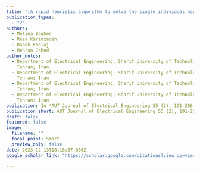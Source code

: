 ```yaml
---
title: "[A rapid heuristic algorithm to solve the single individual haplotype assembly problem](https://scholar.google.com/citations?view_op=view_citation&hl=en&user=SiVVUi0AAAAJ&citation_for_view=SiVVUi0AAAAJ:5nxA0vEk-isC)"
publication_types:
  - "2"
authors:
  - Melina Bagher
  - Reza Karimzadeh
  - Babak Khalaj
  - Mehran Jahed
author_notes:
  - Department of Electrical Engineering; Sharif University of Technology;
    Tehran; Iran
  - Department of Electrical Engineering; Sharif University of Technology;
    Tehran; Iran
  - Department of Electrical Engineering; Sharif University of Technology;
    Tehran; Iran
  - Department of Electrical Engineering; Sharif University of Technology;
    Tehran; Iran
publication: In *AUT Journal of Electrical Engineering 55 (2), 191-206, 2023*
publication_short: AUT Journal of Electrical Engineering 55 (2), 191-206, 2023
draft: false
featured: false
image:
  filename: ""
  focal_point: Smart
  preview_only: false
date: 2023-12-13T18:18:57.886Z
google_scholar_link: "https://scholar.google.com/citations?view_op=view_citation&hl=en&user=SiVVUi0AAAAJ&citation_for_view=SiVVUi0AAAAJ:5nxA0vEk-isC"  # لینک به مقاله در گوگل اسکولار

---
```

